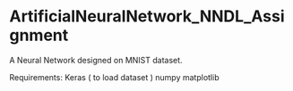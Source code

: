 # ArtificialNeuralNetwork_NNDL_Assignment

A Neural Network designed on MNIST dataset.

Requirements: 
  Keras ( to load dataset )
  numpy
  matplotlib
  
